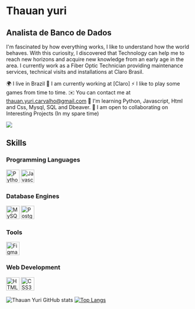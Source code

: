 Thauan yuri
===========================

Analista de Banco de Dados
-------------------------------

I'm fascinated by how everything works, I like to understand how the world behaves. With this curiosity, I discovered that Technology can help me to reach new horizons and acquire new knowledge from an early age in the area. I currently work as a Fiber Optic Technician providing maintenance services, technical visits and installations at Claro Brasil.

🌍 I live in Brazil
🚀 I am currently working at [Claro]
⚡ I like to play some games from time to time.
✉️ You can contact me at thauan.yuri.carvalho@gmail.com
🧠 I'm learning Python, Javascript, Html and Css, Mysql, SQL and Dbeaver.
🤝 I am open to collaborating on Interesting Projects (In my spare time)



<a href="https://www.github.com/thauanyuricarvalho" target="_blank" rel="noreferrer"><img
src="https://img.shields.io/github/followers/thauanyuricarvalho?logo=github&style=for-the-badge&color=facc15&labelColor=1c1917" /></a>

## Skills
### Programming Languages

<p align="left">
<a href="https://www.python.org/" target="_blank" rel="noreferrer"><img src="https://raw.githubusercontent.com/danielcranney/readme-generator/main/public/icons/skills/python-colored.svg" width="36" height="36" alt="Python" /></a>
<a href="https://developer.mozilla.org/en-US/docs/Web/JavaScript" target="_blank" rel="noreferrer"><img src="https://raw.githubusercontent.com/danielcranney/readme-generator/main/public/icons/skills/javascript-colored.svg" width="36" height="36" alt="Javascript" /></a>
</p>

### Database Engines

<p align="left">
<a href="https://www.mysql.com/" target="_blank" rel="noreferrer"><img src="https://raw.githubusercontent.com/danielcranney/readme-generator/main/public/icons/skills/mysql-colored.svg" width="36" height="36" alt="MySQL" /></a>
<a href="https://www.postgresql.org/" target="_blank" rel="noreferrer"><img src="https://raw.githubusercontent.com/danielcranney/readme-generator/main/public/icons/skills/postgresql-colored.svg" width="36" height="36" alt="PostgreSQL" /></a>
</p>

### Tools

<p align="left">
<a href="https://www.figma.com/" target="_blank" rel="noreferrer"><img src="https://raw.githubusercontent.com/danielcranney/readme-generator/main/public/icons/skills/figma-colored.svg" width="36" height="36" alt="Figma" /></a>
</p>

### Web Development

<p align="left">
<a href="https://developer.mozilla.org/en-US/docs/Glossary/HTML5" target="_blank" rel="noreferrer"><img src="https://raw.githubusercontent.com/danielcranney/readme-generator/main/public/icons/skills/html5-colored.svg" width="36" height="36" alt="HTML5" /></a>
<a href="https://www.w3.org/TR/CSS/#css" target="_blank" rel="noreferrer"><img src="https://raw.githubusercontent.com/danielcranney/readme-generator/main/public/icons/skills/css3-colored.svg" width="36" height="36" alt="CSS3" /></a>
</p>

![Thauan Yuri GitHub stats](https://github-readme-stats.vercel.app/api?username=thauanyuricarvalho&show_icons=true&theme=highcontrast)
[![Top Langs](https://github-readme-stats.vercel.app/api/top-langs/?username=thauanyuricarvalho&layout=compact)](https://github.com/anuraghazra/github-readme-stats)
